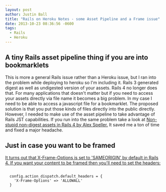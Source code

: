 ```yaml
---
layout: post
author: Justin Ball
title: "Rails on Heroku Notes - some Asset Pipeline and a Frame issue"
date: 2013-10-23 08:36:56 -0600
tags:
  - Rails
  - Heroku
---
```


<h2>A tiny Rails asset pipeline thing if you are into bookmarklets</h2>
<p>This is more a general Rails issue rather than a Heroku issue, but I ran into the problem while deploying to heroku so I'm including it.
Rails 3 generated digest as well as undigested version of your assets. Rails 4 no longer does that. For many applications that
doesn't matter but if you need to access your assets directly via file name it becomes a big problem. In my case I need
to be able to access a javascript file for a bookmarklet. The proposed solution is that you put those kinds of files directly
into the public directly. However, I needed to make use of the asset pipeline to take advantage of Rails JST capabilities.
If you run into the same problem take a look at
<a href="https://github.com/alexspeller/non-stupid-digest-assets">Non-stupid non-digest assets in Rails 4 by Alex Speller.</a> It saved
me a ton of time and fixed a major headache.</p>


<h2>Just in case you want to be framed</h2>
<p><a href="http://www.seanbehan.com/how-to-enable-iframe-support-on-heroku-with-ruby-on-rails-and-sinatra">
  It turns out that X-Frame-Options is set to 'SAMEORIGIN' by default in Rails 4. If you want your content to be framed then you'll need to set the headers:</a></p>

<pre><code class="ruby">
  config.action_dispatch.default_headers = {
    'X-Frame-Options' => 'ALLOWALL'
  }
</pre></code>

